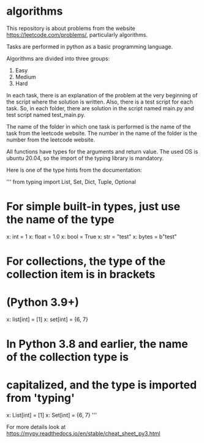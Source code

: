 # algorithms
This repository is about problems from the website https://leetcode.com/problems/, particularly algorithms.

Tasks are performed in python as a basic programming language.

Algorithms are divided into three groups:
1. Easy
2. Medium
3. Hard


In each task, there is an explanation of the problem at the very beginning of the script where the solution is written. Also, there is a test script for each task.
So, in each folder, there are solution in the script named main.py and test script named test_main.py.

The name of the folder in which one task is performed is the name of the task from the leetcode website. The number in the name of the folder is the number from the leetcode website.

All functions have types for the arguments and return value. The used OS is ubuntu 20.04, so the import of the typing library is mandatory.

Here is one of the type hints from the documentation:



'''
from typing import List, Set, Dict, Tuple, Optional

# For simple built-in types, just use the name of the type
x: int = 1
x: float = 1.0
x: bool = True
x: str = "test"
x: bytes = b"test"

# For collections, the type of the collection item is in brackets
# (Python 3.9+)
x: list[int] = [1]
x: set[int] = {6, 7}

# In Python 3.8 and earlier, the name of the collection type is
# capitalized, and the type is imported from 'typing'
x: List[int] = [1]
x: Set[int] = {6, 7}
'''


For more details look at https://mypy.readthedocs.io/en/stable/cheat_sheet_py3.html

